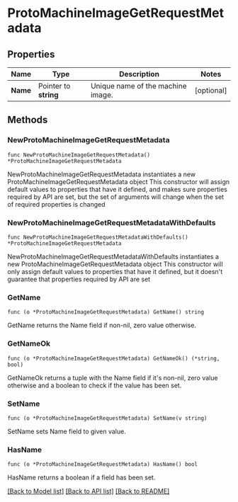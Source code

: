 # ProtoMachineImageGetRequestMetadata

## Properties

Name | Type | Description | Notes
------------ | ------------- | ------------- | -------------
**Name** | Pointer to **string** | Unique name of the machine image. | [optional] 

## Methods

### NewProtoMachineImageGetRequestMetadata

`func NewProtoMachineImageGetRequestMetadata() *ProtoMachineImageGetRequestMetadata`

NewProtoMachineImageGetRequestMetadata instantiates a new ProtoMachineImageGetRequestMetadata object
This constructor will assign default values to properties that have it defined,
and makes sure properties required by API are set, but the set of arguments
will change when the set of required properties is changed

### NewProtoMachineImageGetRequestMetadataWithDefaults

`func NewProtoMachineImageGetRequestMetadataWithDefaults() *ProtoMachineImageGetRequestMetadata`

NewProtoMachineImageGetRequestMetadataWithDefaults instantiates a new ProtoMachineImageGetRequestMetadata object
This constructor will only assign default values to properties that have it defined,
but it doesn't guarantee that properties required by API are set

### GetName

`func (o *ProtoMachineImageGetRequestMetadata) GetName() string`

GetName returns the Name field if non-nil, zero value otherwise.

### GetNameOk

`func (o *ProtoMachineImageGetRequestMetadata) GetNameOk() (*string, bool)`

GetNameOk returns a tuple with the Name field if it's non-nil, zero value otherwise
and a boolean to check if the value has been set.

### SetName

`func (o *ProtoMachineImageGetRequestMetadata) SetName(v string)`

SetName sets Name field to given value.

### HasName

`func (o *ProtoMachineImageGetRequestMetadata) HasName() bool`

HasName returns a boolean if a field has been set.


[[Back to Model list]](../README.md#documentation-for-models) [[Back to API list]](../README.md#documentation-for-api-endpoints) [[Back to README]](../README.md)


